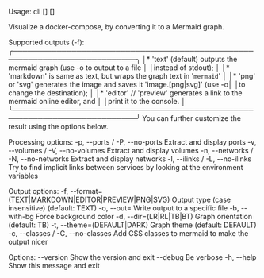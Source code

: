 Usage: cli [<options>] [<docker-compose-path>]

  Visualize a docker-compose, by converting it to a Mermaid graph.

  Supported outputs (-f):
  ╭───────────────────────────────────────────────────────────────────────────╮
  │* 'text' (default) outputs the mermaid graph (use -o to output to a file   │
  │instead of stdout);                                                        │
  │* 'markdown' is same as text, but wraps the graph text in '```mermaid```'  │
  │* 'png' or 'svg' generates the image and saves it 'image.[png|svg]' (use -o│
  │to change the destination);                                                │
  │* 'editor' // 'preview' generates a link to the mermaid online editor, and │
  │print it to the console.                                                   │
  ╰───────────────────────────────────────────────────────────────────────────╯
  You can further customize the result using the options below.

Processing options:
  -p, --ports / -P, --no-ports  Extract and display ports
  -v, --volumes / -V, --no-volumes
                                Extract and display volumes
  -n, --networks / -N, --no-networks
                                Extract and display networks
  -l, --ilinks / -L, --no-ilinks
                                Try to find implicit links between services by
                                looking at the environment variables

Output options:
  -f, --format=(TEXT|MARKDOWN|EDITOR|PREVIEW|PNG|SVG)
                              Output type (case insensitive) (default: TEXT)
  -o, --out=<path>            Write output to a specific file
  -b, --with-bg               Force background color
  -d, --dir=(LR|RL|TB|BT)     Graph orientation (default: TB)
  -t, --theme=(DEFAULT|DARK)  Graph theme (default: DEFAULT)
  -c, --classes / -C, --no-classes
                              Add CSS classes to mermaid to make the output
                              nicer

Options:
  --version   Show the version and exit
  --debug     Be verbose
  -h, --help  Show this message and exit
